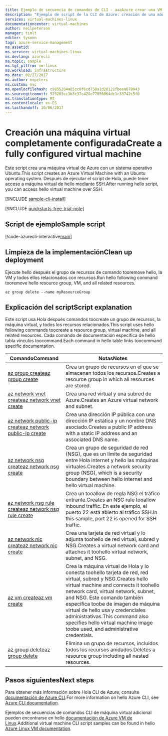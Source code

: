 ```yaml
---
title: Ejemplo de secuencia de comandos de CLI - aaaAzure crear una VM de Linux | Documentos de Microsoft
description: "Ejemplo de script de la CLI de Azure: creación de una máquina virtual Linux"
services: virtual-machines-linux
documentationcenter: virtual-machines
author: neilpeterson
manager: timlt
editor: tysonn
tags: azure-service-management
ms.assetid: 
ms.service: virtual-machines-linux
ms.devlang: azurecli
ms.topic: sample
ms.tgt_pltfrm: vm-linux
ms.workload: infrastructure
ms.date: 02/27/2017
ms.author: nepeters
ms.custom: mvc
ms.openlocfilehash: c9855204a85cc0f6cd758a1d20121fbeea070943
ms.sourcegitcommit: 523283cc1b3c37c428e77850964dc1c33742c5f0
ms.translationtype: MT
ms.contentlocale: es-ES
ms.lasthandoff: 10/06/2017
---
```

# <a name="create-a-fully-configured-virtual-machine"></a><span data-ttu-id="baab7-103">Creación una máquina virtual completamente configurada</span><span class="sxs-lookup"><span data-stu-id="baab7-103">Create a fully configured virtual machine</span></span>

<span data-ttu-id="baab7-104">Este script crea una máquina virtual de Azure con un sistema operativo Ubuntu.</span><span class="sxs-lookup"><span data-stu-id="baab7-104">This script creates an Azure Virtual Machine with an Ubuntu operating system.</span></span> <span data-ttu-id="baab7-105">Después de ejecutar el script de Hola, puede tener acceso a máquina virtual de hello mediante SSH.</span><span class="sxs-lookup"><span data-stu-id="baab7-105">After running hello script, you can access hello virtual machine over SSH.</span></span>

[!INCLUDE [sample-cli-install](../../../includes/sample-cli-install.md)]

[!INCLUDE [quickstarts-free-trial-note](../../../includes/quickstarts-free-trial-note.md)]

## <a name="sample-script"></a><span data-ttu-id="baab7-106">Script de ejemplo</span><span class="sxs-lookup"><span data-stu-id="baab7-106">Sample script</span></span>

[!code-azurecli-interactive[main](../../../cli_scripts/virtual-machine/create-vm-detailed/create-vm-detailed.sh "Quick Create VM")]

## <a name="clean-up-deployment"></a><span data-ttu-id="baab7-107">Limpieza de la implementación</span><span class="sxs-lookup"><span data-stu-id="baab7-107">Clean up deployment</span></span> 

<span data-ttu-id="baab7-108">Ejecute hello después el grupo de recursos de comando tooremove hello, la VM y todos ellos relacionados con recursos.</span><span class="sxs-lookup"><span data-stu-id="baab7-108">Run hello following command tooremove hello resource group, VM, and all related resources.</span></span>

```azurecli-interactive 
az group delete --name myResourceGroup
```

## <a name="script-explanation"></a><span data-ttu-id="baab7-109">Explicación del script</span><span class="sxs-lookup"><span data-stu-id="baab7-109">Script explanation</span></span>

<span data-ttu-id="baab7-110">Este script usa Hola después comandos toocreate un grupo de recursos, la máquina virtual, y todos los recursos relacionados.</span><span class="sxs-lookup"><span data-stu-id="baab7-110">This script uses hello following commands toocreate a resource group, virtual machine, and all related resources.</span></span> <span data-ttu-id="baab7-111">Cada comando de documentación específica de hello tabla vínculos toocommand.</span><span class="sxs-lookup"><span data-stu-id="baab7-111">Each command in hello table links toocommand specific documentation.</span></span>

| <span data-ttu-id="baab7-112">Comando</span><span class="sxs-lookup"><span data-stu-id="baab7-112">Command</span></span> | <span data-ttu-id="baab7-113">Notas</span><span class="sxs-lookup"><span data-stu-id="baab7-113">Notes</span></span> |
|---|---|
| [<span data-ttu-id="baab7-114">az group create</span><span class="sxs-lookup"><span data-stu-id="baab7-114">az group create</span></span>](https://docs.microsoft.com/cli/azure/group#create) | <span data-ttu-id="baab7-115">Crea un grupo de recursos en el que se almacenan todos los recursos.</span><span class="sxs-lookup"><span data-stu-id="baab7-115">Creates a resource group in which all resources are stored.</span></span> |
| [<span data-ttu-id="baab7-116">az network vnet create</span><span class="sxs-lookup"><span data-stu-id="baab7-116">az network vnet create</span></span>](https://docs.microsoft.com/cli/azure/network/vnet#create) | <span data-ttu-id="baab7-117">Crea una red virtual y una subred de Azure.</span><span class="sxs-lookup"><span data-stu-id="baab7-117">Creates an Azure virtual network and subnet.</span></span> |
| [<span data-ttu-id="baab7-118">az network public-ip create</span><span class="sxs-lookup"><span data-stu-id="baab7-118">az network public-ip create</span></span>](https://docs.microsoft.com/cli/azure/network/public-ip#create) | <span data-ttu-id="baab7-119">Crea una dirección IP pública con una dirección IP estática y un nombre DNS asociado.</span><span class="sxs-lookup"><span data-stu-id="baab7-119">Creates a public IP address with a static IP address and an associated DNS name.</span></span> |
| [<span data-ttu-id="baab7-120">az network nsg create</span><span class="sxs-lookup"><span data-stu-id="baab7-120">az network nsg create</span></span>](https://docs.microsoft.com/cli/azure/network/nsg#create) | <span data-ttu-id="baab7-121">Crea un grupo de seguridad de red (NSG), que es un límite de seguridad entre Hola internet y hello las máquinas virtuales.</span><span class="sxs-lookup"><span data-stu-id="baab7-121">Creates a network security group (NSG), which is a security boundary between hello internet and hello virtual machine.</span></span> |
| [<span data-ttu-id="baab7-122">az network nsg rule create</span><span class="sxs-lookup"><span data-stu-id="baab7-122">az network nsg rule create</span></span>](https://docs.microsoft.com/cli/azure/network/nsg/rule#create) | <span data-ttu-id="baab7-123">Crea un tooallow de regla NSG el tráfico entrante.</span><span class="sxs-lookup"><span data-stu-id="baab7-123">Creates an NSG rule tooallow inbound traffic.</span></span> <span data-ttu-id="baab7-124">En este ejemplo, el puerto 22 está abierto al tráfico SSH.</span><span class="sxs-lookup"><span data-stu-id="baab7-124">In this sample, port 22 is opened for SSH traffic.</span></span> |
| [<span data-ttu-id="baab7-125">az network nic create</span><span class="sxs-lookup"><span data-stu-id="baab7-125">az network nic create</span></span>](https://docs.microsoft.com/cli/azure/network/nic#create) | <span data-ttu-id="baab7-126">Crea una tarjeta de red virtual y lo adjunta toohello de red virtual, subred y NSG.</span><span class="sxs-lookup"><span data-stu-id="baab7-126">Creates a virtual network card and attaches it toohello virtual network, subnet, and NSG.</span></span> |
| [<span data-ttu-id="baab7-127">az vm create</span><span class="sxs-lookup"><span data-stu-id="baab7-127">az vm create</span></span>](https://docs.microsoft.com/cli/azure/vm#create) | <span data-ttu-id="baab7-128">Crea la máquina virtual de Hola y lo conecta toohello tarjeta de red, red virtual, subred y NSG.</span><span class="sxs-lookup"><span data-stu-id="baab7-128">Creates hello virtual machine and connects it toohello network card, virtual network, subnet, and NSG.</span></span> <span data-ttu-id="baab7-129">Este comando también especifica toobe de imagen de máquina virtual de hello usa y credenciales administrativas.</span><span class="sxs-lookup"><span data-stu-id="baab7-129">This command also specifies hello virtual machine image toobe used, and administrative credentials.</span></span>  |
| [<span data-ttu-id="baab7-130">az group delete</span><span class="sxs-lookup"><span data-stu-id="baab7-130">az group delete</span></span>](https://docs.microsoft.com/cli/azure/vm/extension#set) | <span data-ttu-id="baab7-131">Elimina un grupo de recursos, incluidos todos los recursos anidados.</span><span class="sxs-lookup"><span data-stu-id="baab7-131">Deletes a resource group including all nested resources.</span></span> |

## <a name="next-steps"></a><span data-ttu-id="baab7-132">Pasos siguientes</span><span class="sxs-lookup"><span data-stu-id="baab7-132">Next steps</span></span>

<span data-ttu-id="baab7-133">Para obtener más información sobre Hola CLI de Azure, consulte [documentación de Azure CLI](https://docs.microsoft.com/cli/azure/overview).</span><span class="sxs-lookup"><span data-stu-id="baab7-133">For more information on hello Azure CLI, see [Azure CLI documentation](https://docs.microsoft.com/cli/azure/overview).</span></span>

<span data-ttu-id="baab7-134">Ejemplos de secuencias de comandos CLI de máquina virtual adicional pueden encontrarse en hello [documentación de Azure VM de Linux](../linux/cli-samples.md?toc=%2fazure%2fvirtual-machines%2flinux%2ftoc.json).</span><span class="sxs-lookup"><span data-stu-id="baab7-134">Additional virtual machine CLI script samples can be found in hello [Azure Linux VM documentation](../linux/cli-samples.md?toc=%2fazure%2fvirtual-machines%2flinux%2ftoc.json).</span></span>

